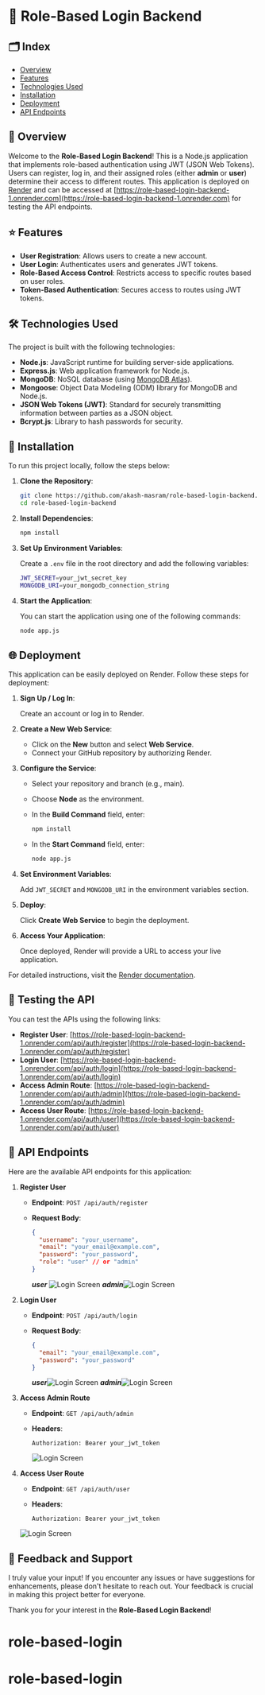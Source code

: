 # 🌟 Role-Based Login Backend

## 🗂️ Index

- [Overview](#-overview)
- [Features](#-features)
- [Technologies Used](#-technologies-used)
- [Installation](#-installation)
- [Deployment](#-deployment)
- [API Endpoints](#-api-endpoints)

## 📖 Overview

Welcome to the **Role-Based Login Backend**! This is a Node.js application that implements role-based authentication using JWT (JSON Web Tokens). Users can register, log in, and their assigned roles (either **admin** or **user**) determine their access to different routes. This application is deployed on [Render](https://render.com) and can be accessed at [https://role-based-login-backend-1.onrender.com](https://role-based-login-backend-1.onrender.com) for testing the API endpoints.

## ⭐ Features

- **User Registration**: Allows users to create a new account.
- **User Login**: Authenticates users and generates JWT tokens.
- **Role-Based Access Control**: Restricts access to specific routes based on user roles.
- **Token-Based Authentication**: Secures access to routes using JWT tokens.

## 🛠️ Technologies Used

The project is built with the following technologies:

- **Node.js**: JavaScript runtime for building server-side applications.
- **Express.js**: Web application framework for Node.js.
- **MongoDB**: NoSQL database (using [MongoDB Atlas](https://www.mongodb.com/cloud/atlas)).
- **Mongoose**: Object Data Modeling (ODM) library for MongoDB and Node.js.
- **JSON Web Tokens (JWT)**: Standard for securely transmitting information between parties as a JSON object.
- **Bcrypt.js**: Library to hash passwords for security.

## 🚀 Installation

To run this project locally, follow the steps below:

1. **Clone the Repository**:

   ```bash
   git clone https://github.com/akash-masram/role-based-login-backend.git
   cd role-based-login-backend

2. **Install Dependencies**:

   ```bash
   npm install

3. **Set Up Environment Variables**:

   Create a `.env` file in the root directory and add the following variables:

   ```bash
   JWT_SECRET=your_jwt_secret_key
   MONGODB_URI=your_mongodb_connection_string

4. **Start the Application**:

   You can start the application using one of the following commands:

   ```bash
   node app.js


## 🌐 Deployment

This application can be easily deployed on Render. Follow these steps for deployment:

1. **Sign Up / Log In**:

   Create an account or log in to Render.

2. **Create a New Web Service**:

   - Click on the **New** button and select **Web Service**.
   - Connect your GitHub repository by authorizing Render.

3. **Configure the Service**:

   - Select your repository and branch (e.g., main).
   - Choose **Node** as the environment.

   - In the **Build Command** field, enter:

     ```bash
     npm install
     ```

   - In the **Start Command** field, enter:

     ```bash
     node app.js
     ```

4. **Set Environment Variables**:

   Add `JWT_SECRET` and `MONGODB_URI` in the environment variables section.

5. **Deploy**:

   Click **Create Web Service** to begin the deployment.

6. **Access Your Application**:

   Once deployed, Render will provide a URL to access your live application.

For detailed instructions, visit the [Render documentation](https://docs.render.com/).


## 🧪 Testing the API

You can test the APIs using the following links:

- **Register User**: [https://role-based-login-backend-1.onrender.com/api/auth/register](https://role-based-login-backend-1.onrender.com/api/auth/register)
- **Login User**: [https://role-based-login-backend-1.onrender.com/api/auth/login](https://role-based-login-backend-1.onrender.com/api/auth/login)
- **Access Admin Route**: [https://role-based-login-backend-1.onrender.com/api/auth/admin](https://role-based-login-backend-1.onrender.com/api/auth/admin)
- **Access User Route**: [https://role-based-login-backend-1.onrender.com/api/auth/user](https://role-based-login-backend-1.onrender.com/api/auth/user)


## 📡 API Endpoints

Here are the available API endpoints for this application:

1. **Register User**

   - **Endpoint**: `POST /api/auth/register`
   - **Request Body**:

     ```json
     {
       "username": "your_username",
       "email": "your_email@example.com",
       "password": "your_password",
       "role": "user" // or "admin"
     }
     ```
     ***user*** ![Login Screen](screenshots/user_register.png)
     ***admin***![Login Screen](screenshots/admin_register.png)

2. **Login User**

   - **Endpoint**: `POST /api/auth/login`
   - **Request Body**:

     ```json
     {
       "email": "your_email@example.com",
       "password": "your_password"
     }
     ```

     ***user***![Login Screen](screenshots/user_login.png)
     ***admin***![Login Screen](screenshots/admin_login.png)

3. **Access Admin Route**

   - **Endpoint**: `GET /api/auth/admin`
   - **Headers**:

     ```
     Authorization: Bearer your_jwt_token
     ```

     ![Login Screen](screenshots/admin_panel.png)

4. **Access User Route**

   - **Endpoint**: `GET /api/auth/user`
   - **Headers**:

     ```
     Authorization: Bearer your_jwt_token
     ```
   ![Login Screen](screenshots/user_panel.png)


## 💬 Feedback and Support

I truly value your input! If you encounter any issues or have suggestions for enhancements, please don't hesitate to reach out. Your feedback is crucial in making this project better for everyone.

Thank you for your interest in the **Role-Based Login Backend**!

# role-based-login
# role-based-login
